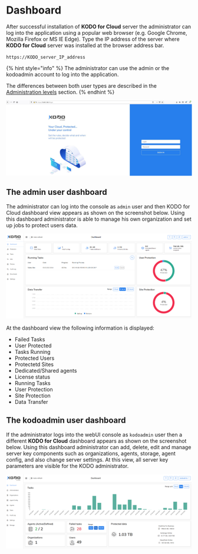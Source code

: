 # Dashboard

After successful installation of **KODO for Cloud** server the administrator can log into the application using a popular web browser \(e.g. Google Chrome, Mozilla Firefox or MS IE Edge\). Type the IP address of the server where **KODO for Cloud** server was installed at the browser address bar. 

`https://KODO_server_IP_address`

{% hint style="info" %}
The administrator can use the admin or the kodoadmin account to log into the application. 

The differences between both user types are described in the [Administration levels](../deployment/users.md) section. 
{% endhint %}

![](../.gitbook/assets/kodo-administrator-dashboard%20%281%29.jpg)

## The admin user dashboard

The administrator can log into the console as `admin` user and then KODO for Cloud dashboard view appears as shown on the screenshot below. Using this dashboard administrator is able to manage his own organization and set up jobs to protect users data.

![](../.gitbook/assets/kodo-administrator-dashboard-04.jpg)

At the dashboard view the following information is displayed:

* Failed Tasks
* User Protected
* Tasks Running
* Protected Users
* Protectetd Sites
* Dedicated/Shared agents
* License status 
* Running Tasks
* User Protection
* Site Protection
* Data Transfer

## The kodoadmin user dashboard

If the administrator logs into the  webUI console as `kodoadmin` user then a different **KODO for Cloud** dashboard appears as shown on the screenshot below.  Using this dashboard  administrator can add, delete, edit and manage server key components such as organizations, agents, storage, agent config, and also change server settings. At this view, all server key parameters are visible for the KODO administrator. 

![](../.gitbook/assets/kodoadmin-dashboard-01.png)

